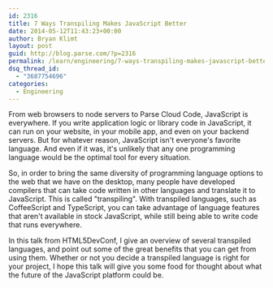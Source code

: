 ```yaml
---
id: 2316
title: 7 Ways Transpiling Makes JavaScript Better
date: 2014-05-12T11:43:23+00:00
author: Bryan Klimt
layout: post
guid: http://blog.parse.com/?p=2316
permalink: /learn/engineering/7-ways-transpiling-makes-javascript-better/
dsq_thread_id:
  - "3687754696"
categories:
  - Engineering
---
```

From web browsers to node servers to Parse Cloud Code, JavaScript is everywhere. If you write application logic or library code in JavaScript, it can run on your website, in your mobile app, and even on your backend servers. But for whatever reason, JavaScript isn't everyone's favorite language. And even if it was, it's unlikely that any one programming language would be the optimal tool for every situation.

So, in order to bring the same diversity of programming language options to the web that we have on the desktop, many people have developed compilers that can take code written in other languages and translate it to JavaScript. This is called "transpiling". With transpiled languages, such as CoffeeScript and TypeScript, you can take advantage of language features that aren't available in stock JavaScript, while still being able to write code that runs everywhere.

In this talk from HTML5DevConf, I give an overview of several transpiled languages, and point out some of the great benefits that you can get from using them. Whether or not you decide a transpiled language is right for your project, I hope this talk will give you some food for thought about what the future of the JavaScript platform could be.